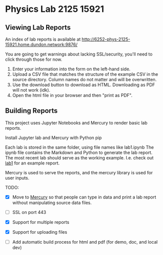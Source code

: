 # Physics Lab 2125 15921

## Viewing Lab Reports

An index of lab reports is available at http://6252-phys-2125-15921.home.dundon.network:9876/

You are going to get warnings about lacking SSL/security, you'll need to click through those for now.

1. Enter your information into the form on the left-hand side.
1. Upload a CSV file that matches the structure of the example CSV in the source directory. Column names do not matter and will be overwritten.
1. Use the download button to download as HTML. Downloading as PDF will not work (idk).
1. Open the html file in your browser and then "print as PDF".

## Building Reports

This project uses Jupyter Notebooks and Mercury to render basic lab reports.

Install Jupyter lab and Mercury with Python pip

Each lab is stored in the same folder, using file names like lab1.ipynb 
The ipynb file contains the Markdown and Python to generate the lab report.
The most recent lab should serve as the working example.
I.e. check out [lab1](lab1.ipynb) for an example report.

Mercury is used to serve the reports, and the mercury library is used for user inputs.

TODO:

- [x] Move to [Mercury](https://runmercury.com/) so that people can type in data and print a lab report without manipulating source data files.
- [ ] SSL on port 443
- [x] Support for multiple reports
- [x] Support for uploading files
- [ ] Add automatic build process for html and pdf (for demo, doc, and local dev)

